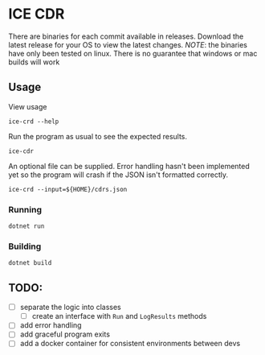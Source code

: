 # ICE CDR

There are binaries for each commit available in releases. Download the latest release for your OS to view the latest changes. *NOTE*: the binaries have only been tested on linux. There is no guarantee that windows or mac builds will work

## Usage

View usage
```
ice-crd --help
```

Run the program as usual to see the expected results.
```
ice-cdr
```

An optional file can be supplied. Error handling hasn't been implemented yet so the program will crash if the JSON isn't formatted correctly.
```
ice-crd --input=${HOME}/cdrs.json
```


### Running

```
dotnet run
```

### Building

```
dotnet build
```

## TODO:
- [ ] separate the logic into classes
    - [ ] create an interface with `Run` and `LogResults` methods
- [ ] add error handling
- [ ] add graceful program exits
- [ ] add a docker container for consistent environments between devs
